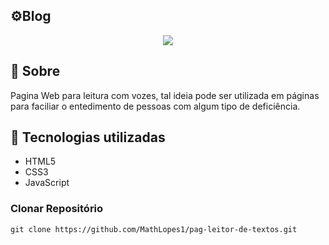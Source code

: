## ⚙Blog

<p align="center" height="800" width="850">
  <img src="https://user-images.githubusercontent.com/70352508/165354995-820983a5-c36b-48fd-af13-9d41b8d5fe3c.gif">
</P>

## 📘 Sobre

Pagina Web para leitura com vozes, tal ideia pode ser utilizada em páginas para faciliar o entedimento de pessoas com algum tipo de deficiência.

## 🔧 Tecnologias utilizadas

* HTML5
* CSS3
* JavaScript

### Clonar Repositório
```
git clone https://github.com/MathLopes1/pag-leitor-de-textos.git
```